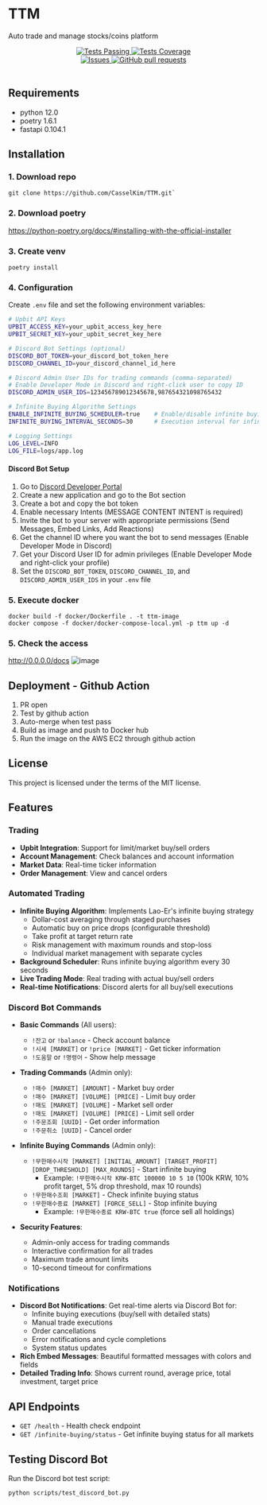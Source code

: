 # TTM
Auto trade and manage stocks/coins platform
<p align="center">
</p>
  <p align="center">
    <a href="https://github.com/anuraghazra/github-readme-stats/actions">
      <img alt="Tests Passing" src="https://github.com/anuraghazra/github-readme-stats/workflows/Test/badge.svg" />
    </a>
    <a href="https://codecov.io/gh/anuraghazra/github-readme-stats">
      <img alt="Tests Coverage" src="https://codecov.io/gh/anuraghazra/github-readme-stats/branch/master/graph/badge.svg" />
    </a>
    <br />
    <a href="https://github.com/anuraghazra/github-readme-stats/issues">
      <img alt="Issues" src="https://img.shields.io/github/issues/anuraghazra/github-readme-stats?color=0088ff" />
    </a>
    <a href="https://github.com/anuraghazra/github-readme-stats/pulls">
      <img alt="GitHub pull requests" src="https://img.shields.io/github/issues-pr/anuraghazra/github-readme-stats?color=0088ff" />
    </a>
    <br />
    <br />

  </p>


## Requirements
- python 12.0
- poetry 1.6.1
- fastapi 0.104.1


## Installation
### 1. Download repo
```
git clone https://github.com/CasselKim/TTM.git`
```

### 2. Download poetry
https://python-poetry.org/docs/#installing-with-the-official-installer

### 3. Create venv
```
poetry install
```

### 4. Configuration
Create `.env` file and set the following environment variables:
```bash
# Upbit API Keys
UPBIT_ACCESS_KEY=your_upbit_access_key_here
UPBIT_SECRET_KEY=your_upbit_secret_key_here

# Discord Bot Settings (optional)
DISCORD_BOT_TOKEN=your_discord_bot_token_here
DISCORD_CHANNEL_ID=your_discord_channel_id_here

# Discord Admin User IDs for trading commands (comma-separated)
# Enable Developer Mode in Discord and right-click user to copy ID
DISCORD_ADMIN_USER_IDS=123456789012345678,987654321098765432

# Infinite Buying Algorithm Settings
ENABLE_INFINITE_BUYING_SCHEDULER=true    # Enable/disable infinite buying algorithm
INFINITE_BUYING_INTERVAL_SECONDS=30      # Execution interval for infinite buying (30s recommended)

# Logging Settings
LOG_LEVEL=INFO
LOG_FILE=logs/app.log
```

#### Discord Bot Setup
1. Go to [Discord Developer Portal](https://discord.com/developers/applications)
2. Create a new application and go to the Bot section
3. Create a bot and copy the bot token
4. Enable necessary Intents (MESSAGE CONTENT INTENT is required)
5. Invite the bot to your server with appropriate permissions (Send Messages, Embed Links, Add Reactions)
6. Get the channel ID where you want the bot to send messages (Enable Developer Mode in Discord)
7. Get your Discord User ID for admin privileges (Enable Developer Mode and right-click your profile)
8. Set the `DISCORD_BOT_TOKEN`, `DISCORD_CHANNEL_ID`, and `DISCORD_ADMIN_USER_IDS` in your `.env` file

### 5. Execute docker
```
docker build -f docker/Dockerfile . -t ttm-image
docker compose -f docker/docker-compose-local.yml -p ttm up -d
```
### 5. Check the access
http://0.0.0.0/docs
![image](docs/local_test.png)

## Deployment - Github Action
1. PR open
2. Test by github action
3. Auto-merge when test pass
4. Build as image and push to Docker hub
5. Run the image on the AWS EC2 through github action

## License
This project is licensed under the terms of the MIT license.

## Features

### Trading
- **Upbit Integration**: Support for limit/market buy/sell orders
- **Account Management**: Check balances and account information
- **Market Data**: Real-time ticker information
- **Order Management**: View and cancel orders

### Automated Trading
- **Infinite Buying Algorithm**: Implements Lao-Er's infinite buying strategy
  - Dollar-cost averaging through staged purchases
  - Automatic buy on price drops (configurable threshold)
  - Take profit at target return rate
  - Risk management with maximum rounds and stop-loss
  - Individual market management with separate cycles
- **Background Scheduler**: Runs infinite buying algorithm every 30 seconds
- **Live Trading Mode**: Real trading with actual buy/sell orders
- **Real-time Notifications**: Discord alerts for all buy/sell executions

### Discord Bot Commands
- **Basic Commands** (All users):
  - `!잔고` or `!balance` - Check account balance
  - `!시세 [MARKET]` or `!price [MARKET]` - Get ticker information
  - `!도움말` or `!명령어` - Show help message

- **Trading Commands** (Admin only):
  - `!매수 [MARKET] [AMOUNT]` - Market buy order
  - `!매수 [MARKET] [VOLUME] [PRICE]` - Limit buy order
  - `!매도 [MARKET] [VOLUME]` - Market sell order
  - `!매도 [MARKET] [VOLUME] [PRICE]` - Limit sell order
  - `!주문조회 [UUID]` - Get order information
  - `!주문취소 [UUID]` - Cancel order

- **Infinite Buying Commands** (Admin only):
  - `!무한매수시작 [MARKET] [INITIAL_AMOUNT] [TARGET_PROFIT] [DROP_THRESHOLD] [MAX_ROUNDS]` - Start infinite buying
    - Example: `!무한매수시작 KRW-BTC 100000 10 5 10` (100k KRW, 10% profit target, 5% drop threshold, max 10 rounds)
  - `!무한매수조회 [MARKET]` - Check infinite buying status
  - `!무한매수종료 [MARKET] [FORCE_SELL]` - Stop infinite buying
    - Example: `!무한매수종료 KRW-BTC true` (force sell all holdings)

- **Security Features**:
  - Admin-only access for trading commands
  - Interactive confirmation for all trades
  - Maximum trade amount limits
  - 10-second timeout for confirmations

### Notifications
- **Discord Bot Notifications**: Get real-time alerts via Discord Bot for:
  - Infinite buying executions (buy/sell with detailed stats)
  - Manual trade executions
  - Order cancellations
  - Error notifications and cycle completions
  - System status updates
- **Rich Embed Messages**: Beautiful formatted messages with colors and fields
- **Detailed Trading Info**: Shows current round, average price, total investment, target price

## API Endpoints
- `GET /health` - Health check endpoint
- `GET /infinite-buying/status` - Get infinite buying status for all markets

## Testing Discord Bot
Run the Discord bot test script:
```bash
python scripts/test_discord_bot.py
```
